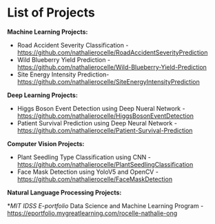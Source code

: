# List of Projects

**Machine Learning Projects:**
* Road Accident Severity Classification - https://github.com/nathalierocelle/RoadAccidentSeverityPrediction
* Wild Blueberry Yield Prediction - https://github.com/nathalierocelle/Wild-Blueberry-Yield-Prediction
* Site Energy Intensity Prediction- https://github.com/nathalierocelle/SiteEnergyIntensityPrediction

**Deep Learning Projects:**
* Higgs Boson Event Detection using Deep Nueral Network - https://github.com/nathalierocelle/HiggsBosonEventDetection
* Patient Survival Prediction using Deep Neural Network - https://github.com/nathalierocelle/Patient-Survival-Prediction

**Computer Vision Projects:**
* Plant Seedling Type Classification using CNN - https://github.com/nathalierocelle/PlantSeedlingClassification
* Face Mask Detection using YoloV5 and OpenCV - https://github.com/nathalierocelle/FaceMaskDetection

**Natural Language Processing Projects:**

**MIT IDSS E-portfolio*
Data Science and Machine Learning Program - https://eportfolio.mygreatlearning.com/rocelle-nathalie-ong

